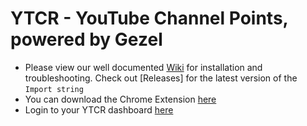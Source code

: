 # YTCR - YouTube Channel Points, powered by Gezel
- Please view our well documented [Wiki](https://wiki.gezel.io/ytcr) for installation and troubleshooting. Check out [Releases] for the latest version of the `Import string`
- You can download the Chrome Extension [here](https://gezel.io/download-ytcr)
- Login to your YTCR dashboard [here](https://ytcr.gezel.io)
